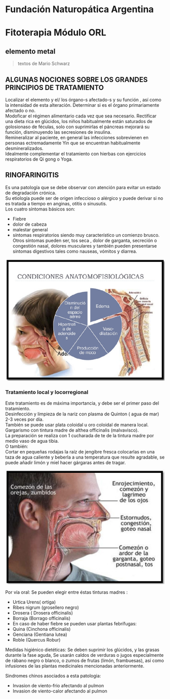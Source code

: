 # Fundación Naturopática Argentina
# Fitoterapia Módulo ORL
## elemento metal
> textos de Mario Schwarz
## ALGUNAS NOCIONES SOBRE LOS GRANDES PRINCIPIOS DE TRATAMIENTO
Localizar el elemento y el/ los órgano-s afectado-s y su función , así como la intensidad de esta alteración. Determinar si es el órgano primariamente afectado o no.  
Modoficar el régimen alimentario cada vez que sea necesario. Rectificar una dieta rica en glúcidos, los niños habitualmente están saturados de golosionaso de féculas, solo con suprimirlas el páncreas mejorará su función, disminuyendo las secresiones de insulina.  
Remineralizar al paciente, en general las infecciones sobrevienen en personas ectremadamente Yin que se encuentran habitualmente desmineralizados.  
Idealmente complementar el tratamiento con hierbas con ejercicios respiratorios de Qi gong o Yoga.  

## RINOFARINGITIS
Es una patología que se debe observar con atención para evitar un estado de degradación crónica.  
Su etiología puede ser de origen infeccioso o alérgico y puede derivar si no es tratada a tiempo en anginas, otitis o sinusutis.  
Los cuatro síntomas básicos son:
- Fiebre
- dolor de cabeza
- malestar general 
- síntomas respiratorios
siendo muy característico un comienzo brusco.  
Otros síntomas pueden ser, tos seca , dolor de garganta, secreción o congestión nasal, dolores musculares y también pueden presentarse síntomas digestivos tales como nauseas, vómitos y diarrea.

![a](19/1.png)

### Tratamiento local y locorregional
Este tratamiento es de máxima importancia, y debe ser el primer paso del tratamiento.  
Desinfección y limpieza de la nariz con plasma de Quinton ( agua de mar) 2-3 veces por día.  
También se puede usar plata coloidal u oro coloidal de manera local.  
Gargarismo con tintura madre de althea officinalis (malvavisco).  
La preparación se realiza con 1 cucharada de te de la tintura madre por medio vaso de agua tibia.  
O también:  
Cortar en pequeñas rodajas la raíz de jengibre fresca colocarlas en una taza de agua caliente y beberla a una temperatura que resulte agradable, se puede añadir limón y miel hacer gárgaras antes de tragar.

![b](19/2.png)

Por vía oral:
Se pueden elegir entre éstas tinturas madres :
- Urtica Urens( ortiga)
- Ribes nigrum (grosellero negro)
- Drosera ( Drosera officinalis)
- Borraja (Borrago officinalis)
- En caso de haber fiebre se pueden usar plantas febrífugas:
- Quina (Cinchona officinalis)
- Genciana (Gentiana lutea)
- Roble (Quercus Robur)

Medidas higiénico dietéticas:
Se deben suprimir los glúcidos, y las grasas durante la fase aguda, Se usarán caldos de verduras o jugos especialmente de rábano negro o blanco, o  zumos de frutas (limón, frambuesas), así como infusiones de las plantas medicinales mencionadas anteriormente.

Sindromes chinos asociados a esta patologia:

- Invasion de viento-frio afectando al pulmon
- Invasion de viento-calor afectando al pulmon